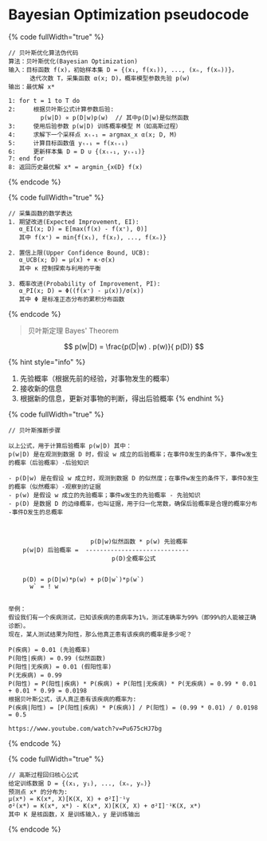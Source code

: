 # Bayesian Optimization pseudocode



{% code fullWidth="true" %}
```
// 贝叶斯优化算法伪代码
算法：贝叶斯优化(Bayesian Optimization)
输入：目标函数 f(x)，初始样本集 D = {(x₁, f(x₁)), ..., (xₙ, f(xₙ))}，
      迭代次数 T，采集函数 α(x; D)，概率模型参数先验 p(w)
输出：最优解 x*

1: for t = 1 to T do
2:     根据贝叶斯公式计算参数后验:
         p(w|D) ∝ p(D|w)p(w)  // 其中p(D|w)是似然函数
3:     使用后验参数 p(w|D) 训练概率模型 M（如高斯过程）
4:     求解下一个采样点 xₜ₊₁ = argmax_x α(x; D, M)
5:     计算目标函数值 yₜ₊₁ = f(xₜ₊₁)
6:     更新样本集 D = D ∪ {(xₜ₊₁, yₜ₊₁)}
7: end for
8: 返回历史最优解 x* = argmin_{x∈D} f(x)
```
{% endcode %}

{% code fullWidth="true" %}
```
// 采集函数的数学表达
1. 期望改进(Expected Improvement, EI):
   α_EI(x; D) = E[max(f(x) - f(x⁺), 0)]
   其中 f(x⁺) = min{f(x₁), f(x₂), ..., f(xₙ)}
   
2. 置信上限(Upper Confidence Bound, UCB):
   α_UCB(x; D) = μ(x) + κ·σ(x)
   其中 κ 控制探索与利用的平衡
   
3. 概率改进(Probability of Improvement, PI):
   α_PI(x; D) = Φ((f(x⁺) - μ(x))/σ(x))
   其中 Φ 是标准正态分布的累积分布函数
```
{% endcode %}

> 贝叶斯定理 Bayes' Theorem

$$
p(w|D) = \frac{p(D|w) . p(w)}{ p(D)}
$$

{% hint style="info" %}
1. 先验概率（根据先前的经验，对事物发生的概率）
2. 接收新的信息
3. 根据新的信息，更新对事物的判断，得出后验概率
{% endhint %}

{% code fullWidth="true" %}
```markup
// 贝叶斯推断步骤

以上公式，用于计算后验概率 p(w|D) 其中：
p(w|D) 是在观测到数据 D 时，假设 w 成立的后验概率；在事件D发生的条件下，事件w发生的概率（后验概率）-后验知识

- p(D|w) 是在假设 w 成立时，观测到数据 D 的似然度；在事件w发生的条件下，事件D发生的概率（似然概率）-观察到的证据
- p(w) 是假设 w 成立的先验概率；事件w发生的先验概率 - 先验知识
- p(D) 是数据 D 的边缘概率，也叫证据，用于归一化常数，确保后验概率是合理的概率分布 -事件D发生的总概率
       


                       p(D|w)似然函数 * p(w) 先验概率
    p(w|D) 后验概率 =  -----------------------------
                             p(D)全概率公式
                             
             
    p(D) = p(D|w)*p(w) + p(D|w`)*p(w`)
      w` = ! w     
      
      
举例：                          
假设我们有一个疾病测试，已知该疾病的患病率为1%，测试准确率为99%（即99%的人能被正确诊断）。
现在，某人测试结果为阳性，那么他真正患有该疾病的概率是多少呢？

P(疾病) = 0.01 (先验概率)
P(阳性|疾病) = 0.99 (似然函数)
P(阳性|无疾病) = 0.01 (假阳性率)
P(无疾病) = 0.99
P(阳性) = P(阳性|疾病) * P(疾病) + P(阳性|无疾病) * P(无疾病) = 0.99 * 0.01 + 0.01 * 0.99 = 0.0198
根据贝叶斯公式，该人真正患有该疾病的概率为:
P(疾病|阳性) = [P(阳性|疾病) * P(疾病)] / P(阳性) = (0.99 * 0.01) / 0.0198 = 0.5

https://www.youtube.com/watch?v=Pu675cHJ7bg
```
{% endcode %}

{% code fullWidth="true" %}
```
// 高斯过程回归核心公式
给定训练数据 D = {(x₁, y₁), ..., (xₙ, yₙ)}
预测点 x* 的分布为:
μ(x*) = K(x*, X)[K(X, X) + σ²I]⁻¹y
σ²(x*) = K(x*, x*) - K(x*, X)[K(X, X) + σ²I]⁻¹K(X, x*)
其中 K 是核函数，X 是训练输入，y 是训练输出
```
{% endcode %}
